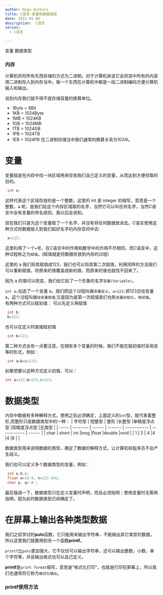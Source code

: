 ```yaml
---
author: Hugo Authors
title: C语言-变量和数据类型
date: 2022-05-06
description:  C语言
series:
  - C语言

---
```


变量
数据类型

<!--more-->

### 内存

计算机将将所有东西存储的方式为二进制，对于计算机来说它会将其中所有的内容用二进制存入到内存当中。每一个东西在计算机中都是一段二进制编码方便计算机输入和输出。

说到内存我们就不得不提存储容量的换算单位。
 - 1Byte = 8Bit
 - 1KB = 1024Byte
 - 1MB = 1024KB
 - 1GB = 1024MB
 - 1TB = 1024GB
 - 1PB = 1024TB
 - 1EB = 1024PB
在二进制存储当中我们通常的换算关系为1024l。


# 变量
  变量就是在内存中找一块区域用来存放我们自己定义的变量，从而达到方便存取的目的。
  ```c
   int a;
  ```
  这样代表这个区域存放的是一个整数，这里的 int 是 integer 的缩写，意思是一个整数，a 呢，是我们给这个内存区域取的名字，当然它可以叫任何名字，当然C语言中会有变量的命名规则，我以后会讲到。

  现在我们只是为这个变量取了一个名字，并没有将任何数据放进去。C语言使用这种方式将数据放入到我们起好名字的内存空间中去:
  ```c
   a=123;
  ```
  这里利用了一个`=`号，在C语言中的作用和数学中的作用不尽相同，而C语言中，这种过程称之为`赋值`。(赋值就是将数据存放到内存的过程)

  这里的 a 我们将其赋值成123，我们也可以将其第二次赋值，利用同样的方法我们可以重新赋值，将原来的值覆盖成新的值，而原来的值也就找不回来了。

  因为 a 的值可以改变，我们给它起了一个形象的名字`变量(Variable)`。

  `int a;`创造了一个变量 a，我们把这个过程叫做`变量定义`，`a=123;`把123交给变量a，这个过程叫做`给变量赋值`;又是因为是第一次赋值我们也称`变量初始化`、`赋初值`。
  有两种方式可以赋初值：
  可以先定义再赋值
  ```c
   int b;
   b=123;
  ```
  也可以在定义时直接赋初值
  ```c
   int b=123;
  ```
  第二种方式会有一点要注意，在拥有多个变量的时候，我们不能在赋初值时采用连等的形式，例如：
  ```c
   int a=b=c=123;
  ```
  如果想要以这种方式定义初值，可以：
  ```c
  int a=123,b=123,c=123;
  ```



# 数据类型
  内存中数据有多种解释方式，使用之前必须确定，上面定义的`int`型，就代表着整形,而整形只是数据类型中的一种：
| 字符型  | 短整型   | 整形    |长整型    |单精度浮点型   |双精度浮点型   |无类型   |
| -----  | -------- | ------ | -------  | ------------ | ------------ | ------ |
| char   | short    | int    |long      |float         |double        |void    |
| 1      | 2        | 4      |4         |4             |8             |        |

  数据类型用来说明数据的类型，确定了数据的解释方式，让计算机和程序员不会产生歧义。

  我们也可以定义多个数据类型的变量，例如：
  ```c
   int a,b,c;
   float m=10.9, n=123.456;
   char p, q='A';
  ```

最后强调一下，数据类型只在定义变量时声明，而且必须指明；使用变量时无需再指明，因为此时数据类型已经确定了。 

# 在屏幕上输出各种类型数据
我们之前学过的**puts**函数，它只能用来输出字符串，不能输出其它类型的数据，所以这里我们就要用到另一个函数**printf**。

`printf`比`puts`更加强大，它不仅仅可以输出字符串，还可以输出整数，小数，单个字符等，并且输出格式也可以自己定义。

**printf**是`print format`缩写，意思是“格式化打印”，也就是打印在屏幕上，所以我们也通常将它称为`格式化输出`。

### printf使用方法
```c

```